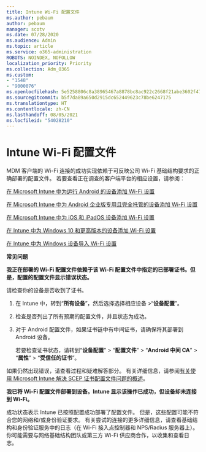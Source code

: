 ```yaml
---
title: Intune Wi-Fi 配置文件
ms.author: pebaum
author: pebaum
manager: scotv
ms.date: 07/28/2020
ms.audience: Admin
ms.topic: article
ms.service: o365-administration
ROBOTS: NOINDEX, NOFOLLOW
localization_priority: Priority
ms.collection: Adm_O365
ms.custom:
- "1548"
- "9000076"
ms.openlocfilehash: 5e5258806c8a38965467a8878bc8ac922c2668f21abe3602f479dcdaff8c9b5b
ms.sourcegitcommit: b5f7da89a650d2915dc652449623c78be6247175
ms.translationtype: HT
ms.contentlocale: zh-CN
ms.lasthandoff: 08/05/2021
ms.locfileid: "54028210"
---
```

# <a name="intune-wi-fi-profiles"></a>Intune Wi-Fi 配置文件

MDM 客户端的 Wi-Fi 连接的成功实现依赖于可反映公司 Wi-Fi 基础结构要求的正确部署的配置文件。 若要查看正在调查的客户端平台的相应设置，请参阅： 

[在 Microsoft Intune 中为运行 Android 的设备添加 Wi-Fi 设置](https://docs.microsoft.com/intune/wi-fi-settings-android)

[在 Microsoft Intune 中为 Android 企业版专用且完全托管的设备添加 Wi-Fi 设置](https://docs.microsoft.com/intune/wi-fi-settings-android-enterprise)

[在 Microsoft Intune 中为 iOS 和 iPadOS 设备添加 Wi-Fi 设置](https://docs.microsoft.com/intune/wi-fi-settings-ios)

[在 Intune 中为 Windows 10 和更高版本的设备添加 Wi-Fi 设置](https://docs.microsoft.com/intune/wi-fi-settings-windows)

[在 Intune 中为 Windows 设备导入 Wi-Fi 设置](https://docs.microsoft.com/intune/wi-fi-settings-import-windows-8-1)

**常见问题**

**我正在部署的 Wi-Fi 配置文件依赖于该 Wi-Fi 配置文件中指定的已部署证书。但是，配置的配置文件显示错误状态。**

请检查你的设备是否收到了证书。

1. 在 Intune 中，转到“**所有设备**”，然后选择选择相应设备 >“**设备配置**”。

2. 检查是否列出了所有预期的配置文件，并且状态为成功。

3. 对于 Android 配置文件，如果证书链中有中间证书，请确保将其部署到 Android 设备。

    若要检查证书状态，请转到“**设备配置**” > “**配置文件**” > “**Android 中间 CA**” > “**属性**” > “**受信任的证书**”。

如果仍然出现错误，请查看过程和疑难解答部分。 有关详细信息，请参阅[有关使用 Microsoft Intune 解决 SCEP 证书配置文件问题的概述](https://support.microsoft.com/help/4457481/troubleshooting-scep-certificate-profile-deployment-in-intune)。

**我已将 Wi-Fi 配置文件部署到设备。Intune 显示该操作已成功，但设备却未连接到 Wi-Fi。**

成功状态表示 Intune 已按照配置成功部署了配置文件。 但是，这些配置可能不符合您的网络和/或身份验证要求。 有关尝试的连接的更多详细信息，请查看基础结构和身份验证服务中的日志（在 Wi-Fi 接入点控制器和 NPS/Radius 服务器上）。 你可能需要与网络基础结构团队或第三方 Wi-Fi 供应商合作，以收集和查看日志。